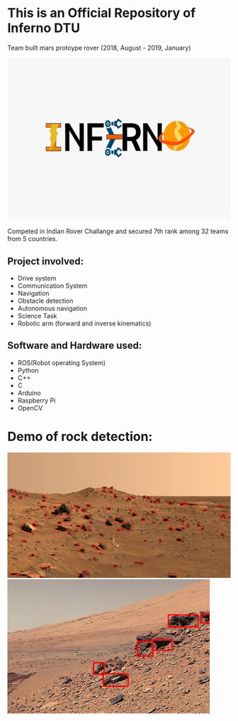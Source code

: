 # This is an Official Repository of Inferno DTU  
Team built mars protoype rover (2018, August - 2019, January)

![img](src/inferno.jpg)

Competed in Indian Rover Challange and secured 7th rank among 32 teams from 5 countries.

## Project involved:
- Drive system
- Communication System
- Navigation
- Obstacle detection
- Autonomous navigation
- Science Task
- Robotic arm (forward and inverse kinematics)

## Software and Hardware used:
- ROS(Robot operating System)
- Python
- C++
- C
- Arduino
- Raspberry Pi
- OpenCV

# Demo of rock detection:
![img](src/rock.png)
![img](src/rock1.png)
